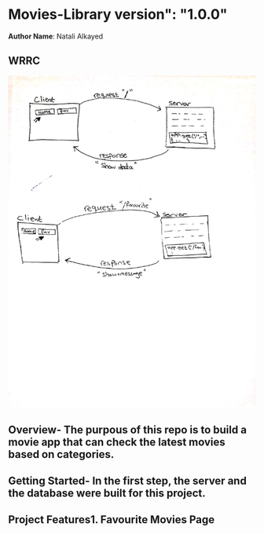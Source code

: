 # Movies-Library version": "1.0.0"
**Author Name**: Natali Alkayed
## WRRC
![image](image.jpeg)

## Overview- The purpous of this repo is to build a movie app that can check the latest movies based on categories.
## Getting Started- In the first step, the server and the database were built for this project.
## Project Features1. Favourite Movies Page



